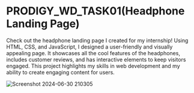 # PRODIGY_WD_TASK01(Headphone Landing Page)

Check out the headphone landing page I created for my internship! Using HTML, CSS, and JavaScript, I designed a user-friendly and visually appealing page. It showcases all the cool features of the headphones, includes customer reviews, and has interactive elements to keep visitors engaged. This project highlights my skills in web development and my ability to create engaging content for users. 

![Screenshot 2024-06-30 210305](https://github.com/malharchauhan7/PRODIGY_WD_TASK01/assets/72789303/cfe9e5bc-43df-47af-a239-9a6e925e5085)
